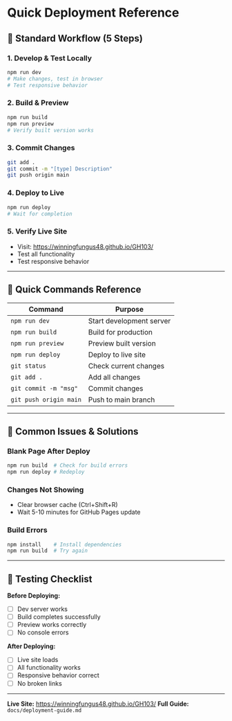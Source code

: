 # Quick Deployment Reference

## 🚀 Standard Workflow (5 Steps)

### 1. **Develop & Test Locally**
```bash
npm run dev
# Make changes, test in browser
# Test responsive behavior
```

### 2. **Build & Preview**
```bash
npm run build
npm run preview
# Verify built version works
```

### 3. **Commit Changes**
```bash
git add .
git commit -m "[type] Description"
git push origin main
```

### 4. **Deploy to Live**
```bash
npm run deploy
# Wait for completion
```

### 5. **Verify Live Site**
- Visit: https://winningfungus48.github.io/GH103/
- Test all functionality
- Test responsive behavior

---

## 🔧 Quick Commands Reference

| Command | Purpose |
|---------|---------|
| `npm run dev` | Start development server |
| `npm run build` | Build for production |
| `npm run preview` | Preview built version |
| `npm run deploy` | Deploy to live site |
| `git status` | Check current changes |
| `git add .` | Add all changes |
| `git commit -m "msg"` | Commit changes |
| `git push origin main` | Push to main branch |

---

## 🚨 Common Issues & Solutions

### **Blank Page After Deploy**
```bash
npm run build  # Check for build errors
npm run deploy # Redeploy
```

### **Changes Not Showing**
- Clear browser cache (Ctrl+Shift+R)
- Wait 5-10 minutes for GitHub Pages update

### **Build Errors**
```bash
npm install    # Install dependencies
npm run build  # Try again
```

---

## 📱 Testing Checklist

**Before Deploying:**
- [ ] Dev server works
- [ ] Build completes successfully
- [ ] Preview works correctly
- [ ] No console errors

**After Deploying:**
- [ ] Live site loads
- [ ] All functionality works
- [ ] Responsive behavior correct
- [ ] No broken links

---

**Live Site:** https://winningfungus48.github.io/GH103/
**Full Guide:** `docs/deployment-guide.md` 